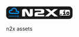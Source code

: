 [![n2x.io](https://github.com/n2x-io/assets/blob/HEAD/images/logo/n2x-logo_black_180x34.png)](https://n2x.io)

n2x assets

